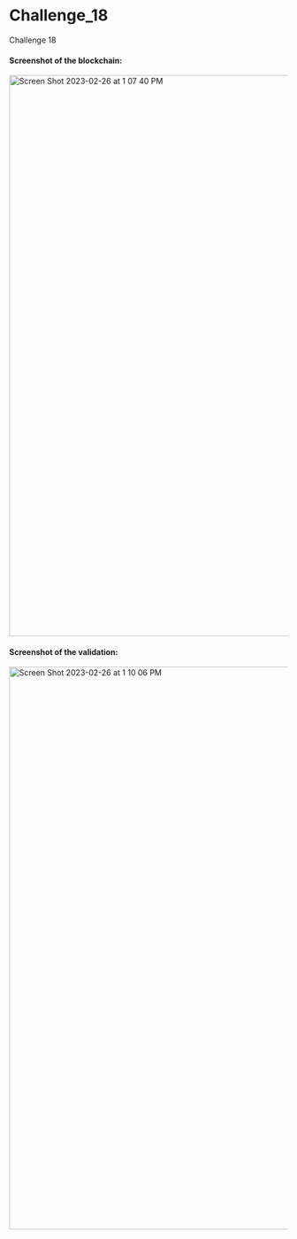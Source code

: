 # Challenge_18
Challenge 18

#### Screenshot of the blockchain:
<img width="1013" alt="Screen Shot 2023-02-26 at 1 07 40 PM" src="https://user-images.githubusercontent.com/116028305/221437406-01dd48bf-4e4d-4f03-93a4-b4bd298d61a0.png">

#### Screenshot of the validation:
<img width="1016" alt="Screen Shot 2023-02-26 at 1 10 06 PM" src="https://user-images.githubusercontent.com/116028305/221437535-94b96ad1-653c-4323-9a2a-9c0fe79c263c.png">
